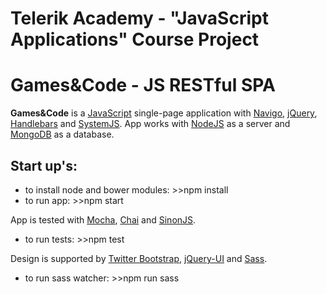 # Telerik Academy - "JavaScript Applications" Course Project

# **Games&Code** - JS RESTful SPA

**Games&Code** is a [JavaScript](https://www.javascript.com/ "JavaScript") single-page application with [Navigo](https://github.com/krasimir/navigo "Navigo"), [jQuery](http://jquery.com/"jQuery"), [Handlebars](http://handlebarsjs.com/ "Handlebars") and [SystemJS](https://github.com/systemjs/systemjs "SystemJS").
App works with [NodeJS](https://nodejs.org/ "NodeJS") as a server and [MongoDB](https://www.mongodb.com/ "MongoDB") as a database.

## Start up's:

- to install node and bower modules: >>npm install
- to run app: >>npm start

App is tested with [Mocha](https://mochajs.org/ "Mocha"), [Chai](http://chaijs.com/ "Chai") and [SinonJS](http://sinonjs.org/ "SinonJS").

- to run tests: >>npm test

Design is supported by [Twitter Bootstrap](http://getbootstrap.com/ "Twitter Bootstrap"), [jQuery-UI](http://jqueryui.com/ "jQuery-UI") and [Sass](http://sass-lang.com/ "Sass").

- to run sass watcher: >>npm run sass
